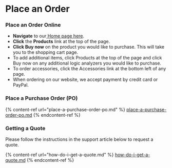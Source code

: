 # Place an Order

### Place an Order Online

* **Navigate** to our[ Home page here](https://www.saleae.com/).
* **Click** the **Products** link at the top of the page.
* **Click Buy now** on the product you would like to purchase. This will take you to the shopping cart page.
* To add additional items, click Products at the top of the page and click Buy now on any additional logic analyzers you would like to purchase.
* To order accessories, click the Accessories link at the bottom left of any page.
* When ordering on our website, we accept payment by credit card or PayPal.

### **Place a Purchase Order (PO)**

{% content-ref url="place-a-purchase-order-po.md" %}
[place-a-purchase-order-po.md](place-a-purchase-order-po.md)
{% endcontent-ref %}

### **Getting a Quote**

Please follow the instructions in the support article below to request a quote.

{% content-ref url="how-do-i-get-a-quote.md" %}
[how-do-i-get-a-quote.md](how-do-i-get-a-quote.md)
{% endcontent-ref %}



